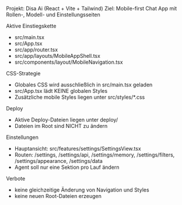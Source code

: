 Projekt: Disa Ai (React + Vite + Tailwind)
Ziel: Mobile-first Chat App mit Rollen-, Modell- und Einstellungsseiten

Aktive Einstiegskette

- src/main.tsx
- src/App.tsx
- src/app/router.tsx
- src/app/layouts/MobileAppShell.tsx
- src/components/layout/MobileNavigation.tsx

CSS-Strategie

- Globales CSS wird ausschließlich in src/main.tsx geladen
- src/App.tsx lädt KEINE globalen Styles
- Zusätzliche mobile Styles liegen unter src/styles/\*.css

Deploy

- Aktive Deploy-Dateien liegen unter deploy/
- Dateien im Root sind NICHT zu ändern

Einstellungen

- Hauptansicht: src/features/settings/SettingsView.tsx
- Routen: /settings, /settings/api, /settings/memory, /settings/filters, /settings/appearance, /settings/data
- Agent soll nur eine Sektion pro Lauf ändern

Verbote

- keine gleichzeitige Änderung von Navigation und Styles
- keine neuen Root-Dateien erzeugen
